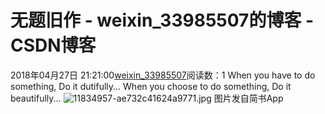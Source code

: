 # 无题旧作 - weixin_33985507的博客 - CSDN博客
2018年04月27日 21:21:00[weixin_33985507](https://me.csdn.net/weixin_33985507)阅读数：1
When you have to do something,
Do it dutifully...
When you choose to do something,
Do it beautifully...
![11834957-ae732c41624a9771.jpg](https://upload-images.jianshu.io/upload_images/11834957-ae732c41624a9771.jpg)
图片发自简书App
